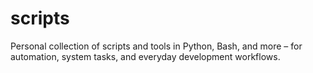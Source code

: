 # scripts
Personal collection of scripts and tools in Python, Bash, and more – for automation, system tasks, and everyday development workflows.
